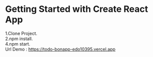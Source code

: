 # Getting Started with Create React App
1.Clone Project.\
2.npm install.\
4.npm start.\
Url Demo : https://todo-bonapp-edo10395.vercel.app

